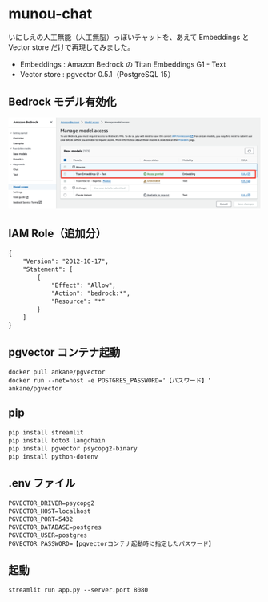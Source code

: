 # munou-chat

いにしえの人工無能（人工無脳）っぽいチャットを、あえて Embeddings と Vector store だけで再現してみました。

- Embeddings : Amazon Bedrock の Titan Embeddings G1 - Text
- Vector store : pgvector 0.5.1（PostgreSQL 15）

## Bedrock モデル有効化

![マネージドコンソール](enable_titan.png "マネージドコンソール")

## IAM Role（追加分）

```json:
{
    "Version": "2012-10-17",
    "Statement": [
        {
            "Effect": "Allow",
            "Action": "bedrock:*",
            "Resource": "*"
        }
    ]
}
```

## pgvector コンテナ起動

```sh:
docker pull ankane/pgvector
docker run --net=host -e POSTGRES_PASSWORD='【パスワード】' ankane/pgvector
```

## pip

```sh:
pip install streamlit
pip install boto3 langchain
pip install pgvector psycopg2-binary
pip install python-dotenv
```

## .env ファイル

```text:
PGVECTOR_DRIVER=psycopg2
PGVECTOR_HOST=localhost
PGVECTOR_PORT=5432
PGVECTOR_DATABASE=postgres
PGVECTOR_USER=postgres
PGVECTOR_PASSWORD=【pgvectorコンテナ起動時に指定したパスワード】
```

## 起動

```sh:
streamlit run app.py --server.port 8080
```